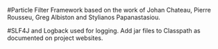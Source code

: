 #Particle Filter Framework based on the work of Johan Chateau, Pierre Rousseu, Greg Albiston and Stylianos Papanastasiou.

#SLF4J and Logback used for logging. Add jar files to Classpath as documented on project websites.